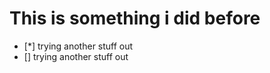 # This is something i did before

- [*] trying another stuff out                
- [] trying another stuff out                